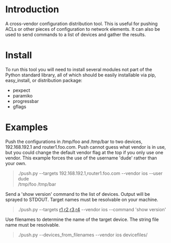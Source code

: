 # Introduction #

A cross-vendor configuration distribution tool. This is useful for pushing
ACLs or other pieces of configuration to network elements. It can also be used
to send commands to a list of devices and gather the results.

# Install #

To run this tool you will need to install several modules not part of the
Python standard library, all of which should be easily installable via pip,
easy\_install, or distribution package:

  * pexpect
  * paramiko
  * progressbar
  * gflags

# Examples #

Push the configurations in /tmp/foo and /tmp/bar to two devices, 192.168.192.1
and router1.foo.com. Push cannot guess what vendor is in use, but you could
change the default vendor flag at the top if you only use one vendor. This
example forces the use of the username 'dude' rather than your own.

> ./push.py --targets 192.168.192.1,router1.foo.com --vendor ios --user dude \
> /tmp/foo /tmp/bar

Send a 'show version' command to the list of devices. Output will be sprayed to
STDOUT. Target names must be resolvable on your machine.

> ./push.py --targets [r1](https://code.google.com/p/ldpush/source/detail?r=1),[r2](https://code.google.com/p/ldpush/source/detail?r=2),[r3](https://code.google.com/p/ldpush/source/detail?r=3),[r4](https://code.google.com/p/ldpush/source/detail?r=4) --vendor ios --command 'show version'

Use filenames to determine the name of the target device. The string file name
must be resolvable.

> ./push.py --devices\_from\_filenames --vendor ios devicefiles/